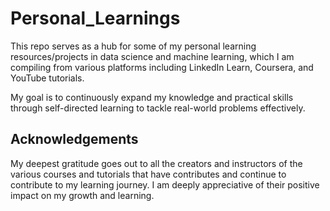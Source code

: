 # Personal_Learnings

This repo serves as a hub for some of my personal learning resources/projects in data science and machine learning, which I am compiling from various platforms including LinkedIn Learn, Coursera, and YouTube tutorials.

My goal is to continuously expand my knowledge and practical skills through self-directed learning to tackle real-world problems effectively.

## Acknowledgements

My deepest gratitude goes out to all the creators and instructors of the various courses and tutorials that have contributes and continue to contribute to my learning journey. I am deeply appreciative of their positive impact on my growth and learning.
